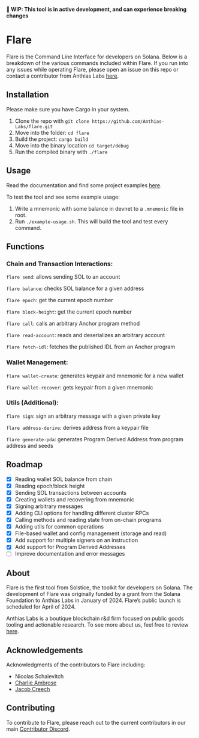 **:construction: WIP: This tool is in active development, and can experience breaking changes**

# Flare

Flare is the Command Line Interface for developers on Solana. Below is a breakdown of the various commands included within Flare. If you run into any issues while operating Flare, please open an issue on this repo or contact a contributor from Anthias Labs [here](https://discord.com/invite/RCJYpMvkBy). 

## Installation
Please make sure you have Cargo in your system.
1. Clone the repo with `git clone https://github.com/Anthias-Labs/flare.git`
2. Move into the folder: `cd flare`
3. Build the project: `cargo build`
4. Move into the binary location `cd target/debug`
5. Run the compiled binary with `./flare`

## Usage
Read the documentation and find some project examples [here](./docs/README.md).

To test the tool and see some example usage:
1. Write a mnemonic with some balance in devnet to a `.mnemonic` file in root.
2. Run `./example-usage.sh`. This will build the tool and test every command.

## Functions
### Chain and Transaction Interactions:
`flare send`: allows sending SOL to an account

`flare balance`: checks SOL balance for a given address

`flare epoch`: get the current epoch number

`flare block-height`: get the current epoch number

`flare call`: calls an arbitrary Anchor program method

`flare read-account`: reads and deserializes an arbitrary account

`flare fetch-idl`: fetches the published IDL from an Anchor program


### Wallet Management:
`flare wallet-create`: generates keypair and mnemonic for a new wallet

`flare wallet-recover`: gets keypair from a given mnemonic

### Utils (Additional):
`flare sign`: sign an arbitrary message with a given private key

`flare address-derive`: derives address from a keypair file

`flare generate-pda`: generates Program Derived Address from program address and seeds

## Roadmap
- [X] Reading wallet SOL balance from chain
- [X] Reading epoch/block height
- [X] Sending SOL transactions between accounts
- [X] Creating wallets and recovering from mnemonic
- [X] Signing arbitrary messages
- [X] Adding CLI options for handling different cluster RPCs
- [X] Calling methods and reading state from on-chain programs
- [X] Adding utils for common operations
- [X] File-based  wallet and config management (storage and read)
- [X] Add support for multiple signers on an instruction
- [X] Add support for Program Derived Addresses
- [ ] Improve documentation and error messages

## About
Flare is the first tool from Solstice, the toolkit for developers on Solana. The development of Flare was originally funded by a grant from the Solana Foundation to Anthias Labs in January of 2024. Flare’s public launch is scheduled for April of 2024.


Anthias Labs is a boutique blockchain r&d firm focused on public goods tooling and actionable research. To see more about us, feel free to review [here](https://www.anthias.xyz/home).

## Acknowledgements
Acknowledgments of the contributors to Flare including:
- Nicolas Schaievitch
- [Charlie Ambrose](https://twitter.com/0xBroze)
- [Jacob Creech](https://twitter.com/jacobvcreech)

## Contributing
To contribute to Flare, please reach out to the current contributors in our main [Contributor Discord](https://discord.gg/RCJYpMvkBy). 

